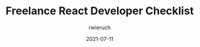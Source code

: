 ---
author: rwieruch
date: 2021-07-11
layout: post.njk
tags:
  - article
  - react
  - checklist
target_url: https://www.robinwieruch.de/freelance-react-developer
title: Freelance React Developer Checklist
---